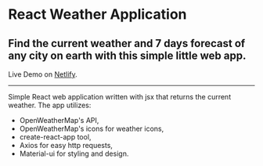 

# React Weather Application 
## Find the current weather and 7 days forecast of any city on earth with this simple little web app.

Live Demo on [Netlify](https://monitor-weather.netlify.app).

---

Simple React web application written with jsx that returns the current weather. The app utilizes:

- OpenWeatherMap's API,
- OpenWeatherMap's icons for weather icons,  
- create-react-app tool,
- Axios for easy http requests,
- Material-ui for styling and design.